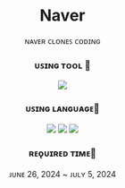 <div align="center">
  
# Naver
ɴᴀᴠᴇʀ ᴄʟᴏɴᴇꜱ ᴄᴏᴅɪɴɢ

### ᴜꜱɪɴɢ ᴛᴏᴏʟ 🔧
<img src="https://img.shields.io/badge/INTELLIJ%20IDE-000000?style=flat-square&logo=intellijidea&logoColor=white"/>

### ᴜꜱɪɴɢ ʟᴀɴɢᴜᴀɢᴇ💬
<img src="https://img.shields.io/badge/HTML5-E34F26?style=flat-square&logo=html5&logoColor=white"/>
<img src="https://img.shields.io/badge/CSS3-1572B6?style=flat-square&logo=css3&logoColor=white"/>
<img src="https://img.shields.io/badge/JAVASCRIPT-FFD95A?style=flat-square&logo=javascript&logoColor=black"/>

### ʀᴇǫᴜɪʀᴇᴅ ᴛɪᴍᴇ📅
ᴊᴜɴᴇ 26, 2024 ~ ᴊᴜʟʏ 5, 2024

</div>
